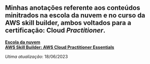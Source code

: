  ## Minhas anotações referente aos conteúdos minitrados na escola da nuvem e no curso da AWS skill builder, ambos voltados para a certificação: Cloud *Practitioner*.

**[Escola da nuvem](https://www.escoladanuvem.org)**  
**[AWS Skill Builder: AWS Cloud Practitioner Essentials](https://explore.skillbuilder.aws/learn)** 

_Utima atualização_: 18/06/2023